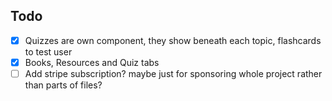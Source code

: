 ## Todo

- [x] Quizzes are own component, they show beneath each topic, flashcards to test user 
- [x] Books, Resources and Quiz tabs 
- [ ] Add stripe subscription? maybe just for sponsoring whole project rather than parts of files? 